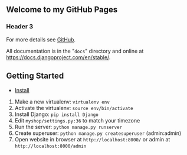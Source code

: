 ## Welcome to my GitHub Pages

### Header 3


For more details see [GitHub](https://github.com/GitDeus/django-online-market/).

All documentation is in the "``docs``" directory and online at
https://docs.djangoproject.com/en/stable/.

## Getting Started

* [Install](https://www.djangoproject.com/download/)
1. Make a new virtualenv: ``virtualenv env``
2. Activate the virtualenv: ``source env/bin/activate``
3. Install Django: ``pip install Django``
4. Edit ``myshop/settings.py:36`` to match your timezone
5. Run the server: ``python manage.py runserver``
6. Create superuser: ``python manage.py createsuperuser`` (admin:admin)
7. Open website in browser at ``http://localhost:8000/`` or admin at ``http://localhost:8000/admin`` 
